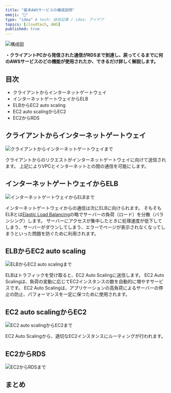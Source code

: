 ```yaml
---
title: "基本AWSサービスの構成説明"
emoji: "📝"
type: "idea" # tech: 技術記事 / idea: アイデア
topics: [cloudtech, AWS]
published: true
---
```


![構成図](https://storage.googleapis.com/zenn-user-upload/561fe06a3e2e-20230707.png)

**・クライアントPCから発信された通信がRDSまで到達し、戻ってくるまでに何のAWSサービスのどの機能が使用されたか、できるだけ詳しく解説します。**

## 目次

- クライアントからインターネットゲートウェイ
- インターネットゲートウェイからELB
- ELBからEC2 auto scaling
- EC2 auto scalingからEC2
- EC2からRDS

## クライアントからインターネットゲートウェイ

![クライアントからインターネットゲートウェイまで](https://storage.googleapis.com/zenn-user-upload/818fcc67fdee-20230707.png)

クライアントからのリクエストがインターネットゲートウェイに向けて送信されます。
上記によりVPCとインターネットとの間の通信を可能にします。

## インターネットゲートウェイからELB

![インターネットゲートウェイからELBまで](https://storage.googleapis.com/zenn-user-upload/ee236df52ae0-20230707.png)

インターネットゲートウェイからの通信は次にELBに向けられます。
そもそもELBとは[Elastic Load Balancing](https://aws.amazon.com/jp/elasticloadbalancing/)の略でサーバーの負荷（ロード）を分散（バランシング）します。
サーバーにアクセスが集中したときに処理速度が低下してしまう、サーバーがダウンしてしまう、エラーでページが表示されなくなってしまうといった問題を防ぐために利用されます。

## ELBからEC2 auto scaling

![ELBからEC2 auto scalingまで](https://storage.googleapis.com/zenn-user-upload/ea313e2cf784-20230707.png)

ELBはトラフィックを受け取ると、EC2 Auto Scalingに送信します。
EC2 Auto Scalingは、負荷の変動に応じてEC2インスタンスの数を自動的に増やすサービスです。
EC2 Auto Scalingは、アプリケーションの高負荷によるサーバーの停止の防止、パフォーマンスを一定に保つために使用されます。

## EC2 auto scalingからEC2

![EC2 auto scalingからEC2まで](https://storage.googleapis.com/zenn-user-upload/fc3126c92c3b-20230707.png)

EC2 Auto Scalingから、適切なEC2インスタンスにルーティングが行われます。

## EC2からRDS

![EC2からRDSまで](https://storage.googleapis.com/zenn-user-upload/3212d7f89e6f-20230707.png)

## まとめ
